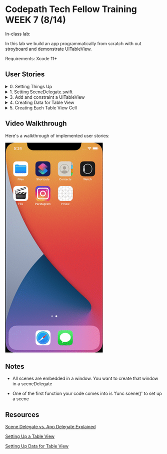
# Codepath Tech Fellow Training WEEK 7 (8/14)

In-class lab:

In this lab we build an app programmatically from scratch with out stroyboard and demonstrate UITableView.

Requirements: Xcode 11+ 

<!-- [Class recording link](https://www.youtube.com/watch?v=40gdqVyr9Hk&list=PLrT2tZ9JRrf5vvh-Xb86rnMuorl2us3zc&index=6)
 -->
## User Stories

<details><summary>0. Setting Things Up</summary>
<p>

1. Create a new iOS application project in Xcode and set up the project as usual, give a product name and interface should be Storyboard and then click Create! 
![image walktrough](./images/creating_project.png)

2. Delete Main.storyboard, then go to info.plist -> Application Scence Manifest -> Screen Configuration -> Application Session Role -> Item 0 (Default Config) -> Storyboard Name (DELETE THIS OR YOU WILL GET ERRORS DURING COMPILE TIME)
![image walktrough](./images/initial_setup.png)

3. In PView.xcodeproj within General settings and Deployment Info delete the text "Main" from the Main Interface text bar or Xcode will search for the Main.storyboard when compilling.
![image walktrough](./images/initial_setup2.png)

</p>
</details>

<details><summary>1. Setting SceneDelegate.swift</summary>
<p>

The scene delegate will help set up the scenes of our app, as well as  their initial views.

1.  Here we set up the inital view controller in the scene(:willConnectTo) method found inside the SceneDelegate class
![image walktrough](./images/sceneDelegate.png)
	- The scene(:willConnectTo:options:) delegate function is called when a new scene is added to the application. It will get provided a scene object along with a session. The UIWindowScene object is created by the app.
	- UIWindow is part of scene, so our window property is being used and initilized by scene.
	- A root view controller is assigned, the local window constant is assigned to the window property, and the window is “made key and visible,” (put the window at the front of the app’s UI).

</p>
</details>

<details><summary>3. Add and constraint a UITableView</summary>
<p>

1. First thing we do is we add a property called tableView to the class, with the specified frame.
![image walktrough](./images/initTableView.png)
2. We create a function called setUpTableView() to set up our table view and then call it from setUpLayouts(). 
![image walktrough](./images/setUpTableView.png)
	- We first add our tableView as a subView to our view controllers view property. This is important becasue next we will be constraining our tableView and before we constraint a UIView, we need to always add it as a subView first.
	- In order to constraint a UIView (which UITableView is a subclass of) you have to set translatesAutoresizingMaskIntoConstraints to false. This way Xcode knows not to use default constraints and to use the ones we give instead. 
	- We then set the top, left, right, and bottom constraints of the tableView and activate them. 
</p>
</details>

<details><summary>4. Creating Data for Table View</summary>
<p>

1. Table views will only manage the layout of the data. They will not manage the data itself. To do this we must provide the table with a data source object by implementing UITableViewDataSource.
![image walktrough](./images/UITableViewDataSource.png)
	- UITableViewDataSource requires two data source methods: one to provide the number of rows in the table and one to provide a cell for each row.
	- "Dequeuing a cell optimizes performance because it returns a reusable cell, rather than displaying and removing each cell instance. Dequeuing ensures that table views perform well even when processing vast quantities of data."
</p>
</details>

<details><summary>5. Creating Each Table View Cell</summary>
<p>

Lastly, we need to specify how to create each cell for the table view. 
1. First initialize a tableView cell. 
![image walktrough](./images/initCell.png)
2. Now give the cell constraints and activate them, just like we did for the tableView.
![image walktrough](./images/setUpCell.png)
</p>
</details>




## Video Walkthrough

Here's a walkthrough of implemented user stories:

![image walktrough](./images/walktru.gif)

## Notes

- All scenes are embedded in a window. You want to create that window in a sceneDelegate

- One of the first function your code comes into is 'func scene()' to set up a scene

## Resources
[Scene Delegate vs. App Delegate Explained](https://learnappmaking.com/scene-delegate-app-delegate-xcode-11-ios-13/)

[Setting Up a Table View](https://martinlasek.medium.com/tutorial-adding-a-uitableview-programmatically-433cb17ae07d)

[Setting Up Data for Table View](https://developer.apple.com/tutorials/app-dev-training/setting-up-a-table-view)